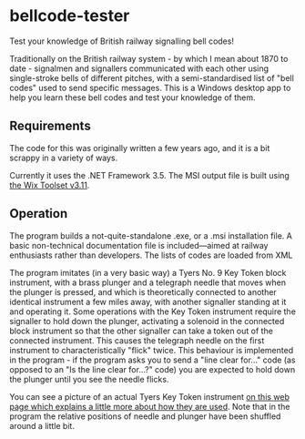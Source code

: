 # bellcode-tester
Test your knowledge of British railway signalling bell codes!

Traditionally on the British railway system - by which I mean about 1870 to date - signalmen and signallers communicated with each other using single-stroke bells of different pitches, with a semi-standardised list of "bell codes" used to send specific messages.  This is a Windows desktop app to help you learn these bell codes and test your knowledge of them.

## Requirements

The code for this was originally written a few years ago, and it is a bit scrappy in a variety of ways.  

Currently it uses the .NET Framework 3.5.  The MSI output file is built using [the Wix Toolset v3.11](http://wixtoolset.org/).

## Operation

The program builds a not-quite-standalone .exe, or a .msi installation file.  A basic non-technical documentation file is included&mdash;aimed at railway enthusiasts rather than developers.  The lists of codes are loaded from XML

The program imitates (in a very basic way) a Tyers No. 9 Key Token block instrument, with a brass plunger and a telegraph needle that moves when the plunger is pressed, and which is theoretically connected to another identical instrument a few miles away, with another signaller standing at it and operating it.  Some operations with the Key Token instrument require the signaller to hold down the plunger, activating a solenoid in the connected block instrument so that the other signaller can take a token out of the connected instrument.  This causes the telegraph needle on the first instrument to characteristically "flick" twice.  This behaviour is implemented in the program - if the program asks you to send a "line clear for..." code (as opposed to an "Is the line clear for...?" code) you are expected to hold down the plunger until you see the needle flicks.

You can see a picture of an actual Tyers Key Token instrument [on this web page which explains a little more about how they are used](https://www.svrwiki.com/Single_line_working_using_tokens). Note that in the program the relative positions of needle and plunger have been shuffled around a little bit.
